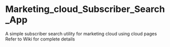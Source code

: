 # Marketing_cloud_Subscriber_Search_App
A simple subscriber search utility for marketing cloud using cloud pages
Refer to Wiki for complete details

